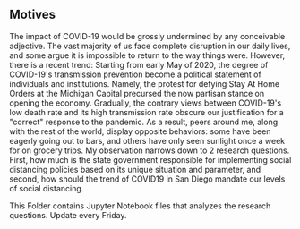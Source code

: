 ## Motives 

The impact of COVID-19 would be grossly undermined by any conceivable adjective. The vast majority of us face complete disruption in our daily lives, and some argue it is impossible to return to the way things were. However, there is a recent trend: Starting from early May of 2020, the degree of COVID-19's transmission prevention become a political statement of individuals and institutions. Namely, the protest for defying Stay At Home Orders at the Michigan Capital precursed the now partisan stance on opening the economy. Gradually, the contrary views between COVID-19's low death rate and its high transmission rate obscure our justification for a "correct" response to the pandemic. As a result, peers around me, along with the rest of the world, display opposite behaviors: some have been eagerly going out to bars, and others have only seen sunlight once a week for on grocery trips. My observation narrows down to 2 research questions. First, how much is the state government responsible for implementing social distancing policies based on its unique situation and parameter, and second, how should the trend of COVID19 in San Diego mandate our levels of social distancing. 


This Folder contains Jupyter Notebook files that analyzes the research questions. Update every Friday. 
